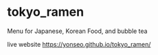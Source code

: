 # tokyo_ramen
Menu for Japanese, Korean Food, and bubble tea

live website https://yonseo.github.io/tokyo_ramen/
